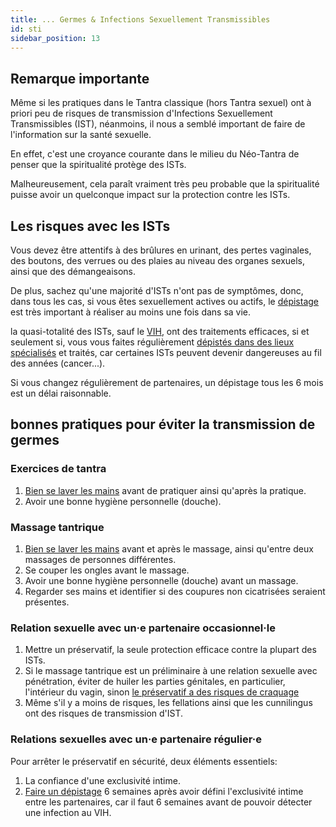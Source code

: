 ```yaml
---
title: ... Germes & Infections Sexuellement Transmissibles
id: sti
sidebar_position: 13
---
```


## Remarque importante

Même si les pratiques dans le Tantra classique (hors Tantra sexuel) ont à priori peu de risques de transmission d'Infections Sexuellement Transmissibles (IST), néanmoins, il nous a semblé important de faire de l'information sur la santé sexuelle.

En effet, c'est une croyance courante dans le milieu du Néo-Tantra de penser que la spiritualité protège des ISTs.

Malheureusement, cela paraît vraiment très peu probable que la spiritualité puisse avoir un quelconque impact sur la protection contre les ISTs.

## Les risques avec les ISTs

Vous devez être attentifs à des brûlures en urinant, des pertes vaginales, des boutons, des verrues ou des plaies au niveau des organes sexuels, ainsi que des démangeaisons.

De plus, sachez qu'une majorité d'ISTs n'ont pas de symptômes, donc, dans tous les cas, si vous êtes sexuellement actives ou actifs, le [dépistage](https://www.sida-info-service.org/annuaire/) est très important à réaliser au moins une fois dans sa vie.

la quasi-totalité des ISTs, sauf le [VIH](https://preventionsida.org/fr/vih/le-vih-cest-quoi/), ont des traitements efficaces, si et seulement si, vous vous faites régulièrement [dépistés dans des lieux spécialisés](https://www.sida-info-service.org/annuaire/) et traités, car certaines ISTs peuvent devenir dangereuses au fil des années (cancer...).

Si vous changez régulièrement de partenaires, un dépistage tous les 6 mois est un délai raisonnable.

## bonnes pratiques pour éviter la transmission de germes

### Exercices de tantra

1. [Bien se laver les mains](https://www.cdc.gov/handwashing/lang/when-how-handwashing-fr.html) avant de pratiquer ainsi qu'après la pratique.
1. Avoir une bonne hygiène personnelle (douche).

### Massage tantrique

1. [Bien se laver les mains](https://www.cdc.gov/handwashing/lang/when-how-handwashing-fr.html) avant et après le massage, ainsi qu'entre deux massages de personnes différentes.
1. Se couper les ongles avant le massage.
1. Avoir une bonne hygiène personnelle (douche) avant un massage.
1. Regarder ses mains et identifier si des coupures non cicatrisées seraient présentes.

### Relation sexuelle avec un·e partenaire occasionnel·le

1. Mettre un préservatif, la seule protection efficace contre la plupart des ISTs.
1. Si le massage tantrique est un préliminaire à une relation sexuelle avec pénétration, éviter de huiler les parties génitales, en particulier, l'intérieur du vagin, sinon [le préservatif a des risques de  craquage](https://www.sida-info-service.org/comment-limiter-les-risques-de/)
1. Même s'il y a moins de risques, les fellations ainsi que les cunnilingus ont des risques de transmission d'IST.

### Relations sexuelles avec un·e partenaire régulier·e

Pour arrêter le préservatif en sécurité, deux éléments essentiels:

1. La confiance d'une exclusivité intime.
1. [Faire un dépistage](https://www.sida-info-service.org/annuaire/) 6 semaines après avoir défini l'exclusivité intime entre les partenaires, car il faut 6 semaines avant de pouvoir détecter une infection au VIH.

